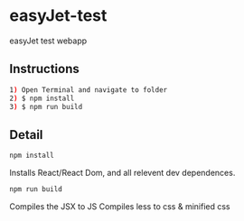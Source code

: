 # easyJet-test
easyJet test webapp

## Instructions
```sh
1) Open Terminal and navigate to folder
2) $ npm install
3) $ npm run build
```

## Detail
```sh
npm install
```
Installs React/React Dom, and all relevent dev dependences. 

```sh
npm run build
```
Compiles the JSX to JS 
Compiles less to css & minified css